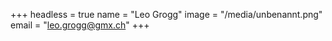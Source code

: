 +++
headless = true
name = "Leo Grogg"
image = "/media/unbenannt.png"
email = "leo.grogg@gmx.ch"
+++

